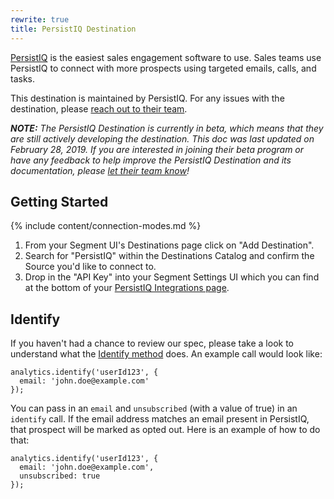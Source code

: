 ```yaml
---
rewrite: true
title: PersistIQ Destination
---
```

[PersistIQ](https://www.persistiq.com/?utm_source=segmentio&utm_medium=docs&utm_campaign=partners) is the easiest sales engagement software to use. Sales teams use PersistIQ to connect with more prospects using targeted emails, calls, and tasks.

This destination is maintained by PersistIQ. For any issues with the destination, please [reach out to their team](mailto:support@persistiq.com).

_**NOTE:** The PersistIQ Destination is currently in beta, which means that they are still actively developing the destination. This doc was last updated on February 28, 2019. If you are interested in joining their beta program or have any feedback to help improve the PersistIQ Destination and its documentation, please [let  their team know](mailto:support@persistiq.com)!_


## Getting Started

{% include content/connection-modes.md %}

1. From your Segment UI's Destinations page click on "Add Destination".
2. Search for "PersistIQ" within the Destinations Catalog and confirm the Source you'd like to connect to.
3. Drop in the "API Key" into your Segment Settings UI which you can find at the bottom of your [PersistIQ Integrations page](https://persistiq.com/app#/integrations).


## Identify

If you haven't had a chance to review our spec, please take a look to understand what the [Identify method](https://segment.com/docs/connections/spec/identify/) does. An example call would look like:
```
analytics.identify('userId123', {
  email: 'john.doe@example.com'
});
```

You can pass in an `email` and `unsubscribed` (with a value of true) in an `identify` call. If the email address matches an email present in PersistIQ, that prospect will be marked as opted out. Here is an example of how to do that:

```
analytics.identify('userId123', {
  email: 'john.doe@example.com',
  unsubscribed: true
});
```

